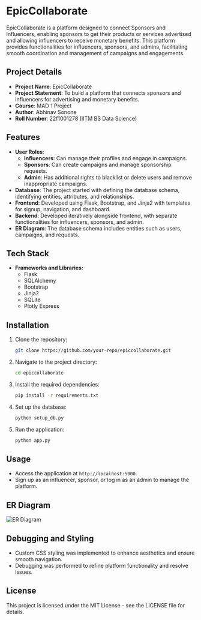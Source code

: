 # EpicCollaborate

EpicCollaborate is a platform designed to connect Sponsors and Influencers, enabling sponsors to get their products or services advertised and allowing influencers to receive monetary benefits. This platform provides functionalities for influencers, sponsors, and admins, facilitating smooth coordination and management of campaigns and engagements.

## Project Details

- **Project Name**: EpicCollaborate
- **Project Statement**: To build a platform that connects sponsors and influencers for advertising and monetary benefits.
- **Course**: MAD 1 Project
- **Author**: Abhinav Sonone
- **Roll Number**: 22f1001278 (IITM BS Data Science)

## Features

- **User Roles**:
  - **Influencers**: Can manage their profiles and engage in campaigns.
  - **Sponsors**: Can create campaigns and manage sponsorship requests.
  - **Admin**: Has additional rights to blacklist or delete users and remove inappropriate campaigns.
- **Database**: The project started with defining the database schema, identifying entities, attributes, and relationships.
- **Frontend**: Developed using Flask, Bootstrap, and Jinja2 with templates for signup, navigation, and dashboard.
- **Backend**: Developed iteratively alongside frontend, with separate functionalities for influencers, sponsors, and admin.
- **ER Diagram**: The database schema includes entities such as users, campaigns, and requests.

## Tech Stack

- **Frameworks and Libraries**:
  - Flask
  - SQLAlchemy
  - Bootstrap
  - Jinja2
  - SQLite
  - Plotly Express

## Installation

1. Clone the repository:

   ```bash
   git clone https://github.com/your-repo/epiccollaborate.git
   ```

2. Navigate to the project directory:

   ```bash
   cd epiccollaborate
   ```

3. Install the required dependencies:

   ```bash
   pip install -r requirements.txt
   ```

4. Set up the database:

   ```bash
   python setup_db.py
   ```

5. Run the application:

   ```bash
   python app.py
   ```

## Usage

- Access the application at `http://localhost:5000`.
- Sign up as an influencer, sponsor, or log in as an admin to manage the platform.

## ER Diagram

![ER Diagram](path/to/er_diagram.png)

## Debugging and Styling

- Custom CSS styling was implemented to enhance aesthetics and ensure smooth navigation.
- Debugging was performed to refine platform functionality and resolve issues.

## License

This project is licensed under the MIT License - see the LICENSE file for details.
